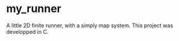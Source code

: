 # my_runner

A little 2D finite runner, with a simply map system.
This project was developped in C.
